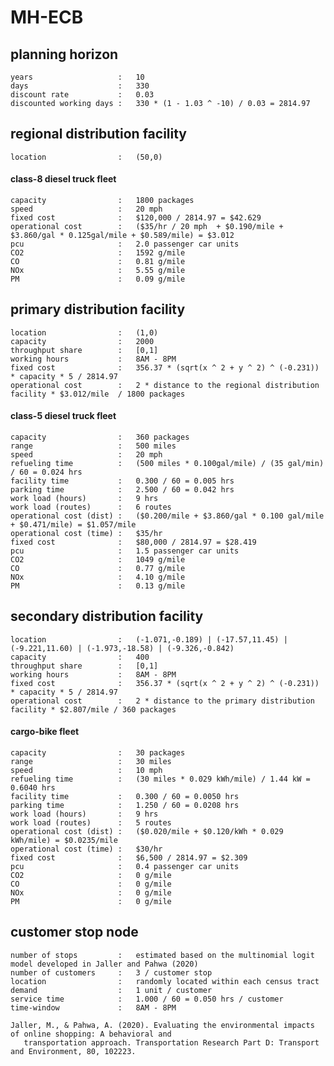 # MH-ECB

## planning horizon

	years                   :   10
	days                    :   330
	discount rate           :   0.03
	discounted working days :   330 * (1 - 1.03 ^ -10) / 0.03 = 2814.97

## regional distribution facility

	location                :   (50,0)

#### class-8 diesel truck fleet

	capacity                :   1800 packages
	speed                   :   20 mph
	fixed cost              :   $120,000 / 2814.97 = $42.629
	operational cost        :   ($35/hr / 20 mph  + $0.190/mile + $3.860/gal * 0.125gal/mile + $0.589/mile) = $3.012
	pcu                     :   2.0 passenger car units
	CO2                     :   1592 g/mile
	CO                      :   0.81 g/mile
	NOx                     :   5.55 g/mile
	PM                      :   0.09 g/mile

## primary distribution facility

	location                :   (1,0)
	capacity                :   2000
	throughput share        :   [0,1]
	working hours           :   8AM - 8PM
	fixed cost              :   356.37 * (sqrt(x ^ 2 + y ^ 2) ^ (-0.231)) * capacity * 5 / 2814.97
	operational cost        :   2 * distance to the regional distribution facility * $3.012/mile  / 1800 packages
	
#### class-5 diesel truck fleet

	capacity                :   360 packages
	range                   :   500 miles
	speed                   :   20 mph
	refueling time          :   (500 miles * 0.100gal/mile) / (35 gal/min) / 60 = 0.024 hrs
	facility time           :   0.300 / 60 = 0.005 hrs
	parking time            :   2.500 / 60 = 0.042 hrs
	work load (hours)       :   9 hrs
	work load (routes)      :   6 routes
	operational cost (dist) :   ($0.200/mile + $3.860/gal * 0.100 gal/mile + $0.471/mile) = $1.057/mile
	operational cost (time) :   $35/hr
	fixed cost              :   $80,000 / 2814.97 = $28.419
	pcu                     :   1.5 passenger car units
	CO2                     :   1049 g/mile
	CO                      :   0.77 g/mile
	NOx                     :   4.10 g/mile
	PM                      :   0.13 g/mile

## secondary distribution facility

	location                :   (-1.071,-0.189) | (-17.57,11.45) | (-9.221,11.60) | (-1.973,-18.58) | (-9.326,-0.842)
	capacity                :   400
	throughput share        :   [0,1]
	working hours           :   8AM - 8PM
	fixed cost              :   356.37 * (sqrt(x ^ 2 + y ^ 2) ^ (-0.231)) * capacity * 5 / 2814.97
	operational cost        :   2 * distance to the primary distribution facility * $2.807/mile / 360 packages
	
#### cargo-bike fleet

	capacity                :   30 packages
	range                   :   30 miles
	speed                   :   10 mph
	refueling time          :   (30 miles * 0.029 kWh/mile) / 1.44 kW = 0.6040 hrs
	facility time           :   0.300 / 60 = 0.0050 hrs
	parking time            :   1.250 / 60 = 0.0208 hrs
	work load (hours)       :   9 hrs
	work load (routes)      :   5 routes
	operational cost (dist) :   ($0.020/mile + $0.120/kWh * 0.029 kWh/mile) = $0.0235/mile
	operational cost (time) :   $30/hr
	fixed cost              :   $6,500 / 2814.97 = $2.309
	pcu                     :   0.4 passenger car units
	CO2                     :   0 g/mile
	CO                      :   0 g/mile
	NOx                     :   0 g/mile
	PM                      :   0 g/mile

## customer stop node

	number of stops         :   estimated based on the multinomial logit model developed in Jaller and Pahwa (2020)
	number of customers     :   3 / customer stop
	location                :   randomly located within each census tract
	demand                  :   1 unit / customer
	service time            :   1.000 / 60 = 0.050 hrs / customer
	time-window             :   8AM - 8PM

	Jaller, M., & Pahwa, A. (2020). Evaluating the environmental impacts of online shopping: A behavioral and 
	   transportation approach. Transportation Research Part D: Transport and Environment, 80, 102223.